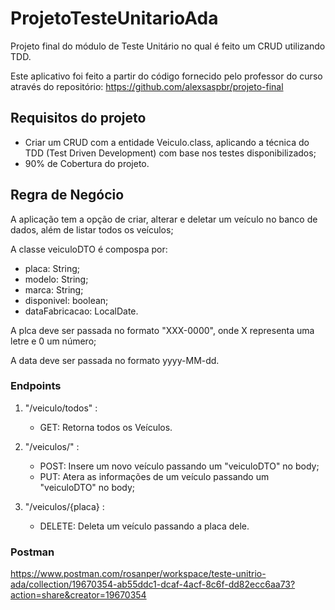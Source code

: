 # ProjetoTesteUnitarioAda

Projeto final do módulo de Teste Unitário no qual é feito um CRUD utilizando TDD.

Este aplicativo foi feito a partir do código fornecido pelo professor do curso através do repositório: https://github.com/alexsaspbr/projeto-final

## Requisitos do projeto

- Criar um CRUD com a entidade Veiculo.class, aplicando a técnica do TDD (Test Driven Development) com base nos testes disponibilizados;
- 90% de Cobertura do projeto.

## Regra de Negócio

A aplicação tem a opção de criar, alterar e deletar um veículo no banco de dados, além de listar todos os veículos;

A classe veiculoDTO é compospa por:
- placa: String;
- modelo: String;
- marca: String;
- disponivel: boolean;
- dataFabricacao: LocalDate.


A plca deve ser passada no formato "XXX-0000", onde X representa uma letre e 0 um número;

A data deve ser passada no formato yyyy-MM-dd.

### Endpoints
1. "/veiculo/todos" :
    - GET: Retorna todos os Veículos.

2. "/veiculos/" :
    - POST: Insere um novo veículo passando um "veiculoDTO" no body;
    - PUT: Atera as informações de um veículo passando um "veiculoDTO" no body;
  
3. "/veiculos/{placa} :
    - DELETE: Deleta um veículo passando a placa dele.
  
### Postman

https://www.postman.com/rosanper/workspace/teste-unitrio-ada/collection/19670354-ab55ddc1-dcaf-4acf-8c6f-dd82ecc6aa73?action=share&creator=19670354
